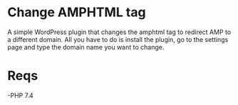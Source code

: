 # Change AMPHTML tag
A simple WordPress plugin that changes the amphtml tag to redirect AMP to a different domain. All you have to do is install the plugin, go to the settings page and type the domain name you want to change.
# Reqs
-PHP 7.4
